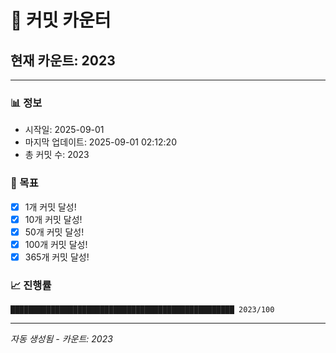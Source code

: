 # 🔢 커밋 카운터

## 현재 카운트: 2023

---

### 📊 정보
- 시작일: 2025-09-01
- 마지막 업데이트: 2025-09-01 02:12:20
- 총 커밋 수: 2023

### 🎯 목표
- [x] 1개 커밋 달성!
- [x] 10개 커밋 달성!
- [x] 50개 커밋 달성!
- [x] 100개 커밋 달성!
- [x] 365개 커밋 달성!

### 📈 진행률
```
██████████████████████████████████████████████████ 2023/100
```

---
*자동 생성됨 - 카운트: 2023*
